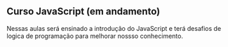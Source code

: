 ## Curso JavaScript (em andamento)

Nessas aulas será ensinado a introdução do JavaScript e terá desafios de logica de programação para melhorar nossso conhecimento.